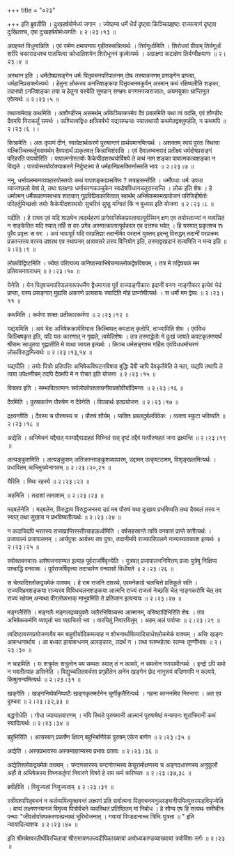+++
title = "०२३"

+++
इति ब्रुवतीति । दुःखहर्षयोर्मध्यं जगाम । ज्येष्ठम्य धर्मे धैर्यं दृष्ट्वा किञ्चित्प्रहृष्टः राज्यत्यागं दृष्ट्वा दुःखितश्च, एषा दुःखहर्षयोर्मध्यगतिः  ॥  २।२३।१३  ॥   

  

अग्रहस्तं विधुन्वन्निति । एवं रामेण क्षमापणाय गृहीतस्सन्नित्यर्थः । तिर्यगूर्ध्वमिति । शिरोधरां ग्रीवाम् तिर्यगूर्ध्वं शरीरे चकारादधश्च पातयित्वा क्रोधातिशयेन शिरोधूननं कृत्वेत्यर्थः । अग्राक्ष्णा कटाक्षेण तिर्यग्वीक्षमाणः  ॥  २।२३।४  ॥   

  

अस्थान इति । धर्मदोषप्रसङ्गेन धर्मः पितृवचनपरिपालनम् दोषः तस्याकरणम् प्रसङ्गेन प्राप्त्या, धर्महानिप्रसक्त्येत्यर्थः । हेतुना लोकस्य अनतिशङ्कया पितृवचनमकुर्वन् अस्मान् कथं रक्षिष्यतीति शङ्का, तदभावो ऽनतिशङ्का तया च हेतुना यस्येति सुमहान् सम्भ्रमः वनगमनत्वराजातः, अयमयुक्तः भ्रान्तिमूल एवेत्यर्थः  ॥  २।२३।५  ॥   

  

तथात्वमेवाह कथमिति । अशौण्डीरम् असमर्थम् अकिञ्चित्करमेव दैवं प्रबलमिति यथा त्वं वदसि, एवं शौण्डीरः दैवमपि निराकर्तुं समर्थः । कश्चित्त्वद्विधः क्षत्रियर्षभो यद्यसम्भ्रन्तः स्यात्तथासौ कथमेतद्वक्तुमर्हति, न कथमपि  ॥  २।२३।६ ।।  

किन्नामेति । अतः कृपणं दीनं, स्वापेक्षार्थकरणे पुरुषान्तरं प्रार्थयमानमित्यर्थः । अशक्तम् स्वयं पुरतः स्थित्वा यत्किञ्चित्कर्तुमसमर्थम् दैवपदार्थं प्राकृतवत् किन्नाभिशंससि । एवं दैवालम्बनवादं प्रतीक्ष्य धर्मदोषप्रसङ्गं परिहरति पापयोरिति । पापात्मनोस्तयोः कैकेयीदशरथयोर्विषये ते कथं नाम शङ्का पापात्मकत्वशङ्का न विद्यते । पारयोस्तयोर्वाक्याकरणे निर्दुष्टस्य ते धर्महानिप्रसक्तिर्नास्तति भावः  ॥  २।२३।७  ॥   

  

ननु, धर्मावलम्बनव्यवहारयोस्तयोः कथं पापशङ्काप्रसक्तिः ? तत्राहसन्तीति । धर्मोपधाः धर्मः उपधा व्याजश्छलो येषां ते, तथा श्लक्ष्णाः धर्माचरणकञ्चुकेन स्वदोषपिधानचतुरास्सन्ति । लोक इति शेषः । हे धर्मात्मन् धर्मैकप्रवणस्वभाव शाठ्यात् गूढविप्रियकारित्वात् स्वार्थम् अभिषेकमस्मत्प्रयोजनं परिजिहीर्षतोः परिहर्तुमिच्छतोः तयोः कैकेयीदशरथयोः सुचरितं सुष्ठु मन्त्रितं किं न बुध्यस इति योजना  ॥  २।२३।८  ॥   

  

यदीति । हे राघव एवं यदि शाठ्येन त्वदर्थहरणं प्रागेवाभिषेकप्रस्तावात्पूर्वस्मिन् क्षण एव तयोस्ताभ्यां न व्यवसितं न सङ्केतित यदि स्यात् तर्हि स वरः प्रगेव अस्मात्कालात्पूर्वकाल एव दत्तश्च भवेत् । हि यस्मात् प्रकृतश्च सः पुरैव प्रवृत्तः स वरः । अयं भावःपूर्वं यदि वरप्रतिज्ञा तदानीमेव वरदानं युक्तम् इदन्तु विरुद्धम् तदानीं वरप्रक्रमः प्रक्रान्तस्य वरस्य दशरथ एव स्थापनम् अत्रावसरे तस्य विनियोग इति, तस्माद्वरप्रदानं सत्यमिति न मन्य इति  ॥  २।२३।९  ॥   

  

लोकविद्विष्टमिति । ज्येष्ठं परित्यज्य कनिष्ठस्याभिषेचनाल्लोकद्वेषविषयम् । तत्र मे तद्विषयकं मम प्रतिवचनापराधम्  ॥  २।२३।१०  ॥   

  

येनेति । येन पितृवचनपरिपालनरूपधर्मेण द्वैधमागता पूर्वं राज्याङ्गीकारः इदानीं वनगः नाङ्गीकार इत्येवं भेदं प्राप्ता, यस्य प्रसङ्गात् मुह्यसि अकरणे प्रत्यवायः स्यादिति मोहं प्राप्नोषीत्यर्थः । स धर्मो मम द्वेष्यः  ॥  २।२३।११  ॥   

  

कथमिति । कर्मणा शक्तः प्रतीकारकर्मणा  ॥  २।२३।१२  ॥   

  

यद्ययमिति । अयं भेदः अभिषेककार्यविघातः किल्बिषात् कपटात् कृतोपि, ताभ्यामिति शेषः । एवंविधः किल्बिषकृत इति, यदि यतः कारणात् न गृह्यते, त्वयेतिशेषः । तत्र तस्माद्धेतोः मे दुःखं जायते कपटकृतमप्यर्थं श्रीरामः साधुतया गृह्णातीति मे व्यथा जायत इत्यर्थः । किञ्च धर्मसङ्गश्च गर्हितः एवंविधधर्माचरणं लोकविरुद्धमित्यर्थः  ॥  २।२३।१३,१४  ॥   

  

यद्यपीति । तयोः पित्रोः प्रतिपत्तिः अभिषेकविघटनविषया बुद्धिः दैवी चापि दैवकृतैवेति ते मता, यद्यपि तथापि ते त्वया उपेक्षणीयम् तदपि दैवमपि मे न रोचत इति योजना  ॥  २।२३।१५  ॥   

  

विक्लव इति । सम्भावितात्मानः सर्वलोकोपश्लाघनीययशोवीर्यादिमन्तः  ॥  २।२३।१६  ॥   

  

दैवमिति । पुरुषकारेण पौरुषेण न दैवेनेति । विपन्नार्थः हतप्रयोजनः  ॥  २।२३।१७  ॥   

  

द्रक्ष्यन्तीति । दैवस्य च पौरुषस्य च । पौरुषं शौर्यम् । व्यक्तिः प्रबलदुर्बलविवेकः । व्यक्ता स्फुटा भविष्यति  ॥  २।२३।१८  ॥   

  

अद्येति । अभिषेचनं यद्दैवात् यस्माद्दैवादाहतं विघ्नितं सत् दृष्टं तद्दैवं मत्पौरुषहतं जना द्रक्ष्यन्ति  ॥  २।२३।१९  ॥   

  

अत्यङ्कुशमिति । अत्यङ्कुशम् अतिक्रान्ताङ्कुशव्यापारम्, उद्दामम् उत्कृष्टदामम्, विशृङ्खलमित्यर्थः । प्रधावितम् आभिमुख्येनागतम्  ॥  २।२३।२०,२१  ॥   

  

यैरिति । मिथः रहस्ये  ॥  २।२३।२२  ॥   

  

अहमिति । तदाशां तामाशाम्  ॥  २।२३।२३  ॥   

  

मद्बलेनेति । मद्बलेन, विरुद्धाय विरुद्धजनस्य उग्रं मम पौरुषं यथा दुःखाय प्रभविष्यति तथा दैवबलं तस्य न स्यात् तथा सुखाय न प्रभविष्यतीत्यर्थः  ॥  २।२३।२४  ॥   

  

न कदाचिदपि भरतस्य राज्यप्राप्तिरस्तीत्याहऊर्ध्वमिति । वर्षसहस्रान्ते त्वयि वनवासं प्राप्ते सतीत्यर्थः । प्रजापाल्यं प्रजापालनम् । आर्यपुत्राः आर्यस्य तव पुत्राः, तदानीमपि राज्यपरिपालने नान्यस्यावकाश इत्यर्थः  ॥  २।२३।२५  ॥   

  

स्वोक्तवनवासः अशेषजनसम्मत इत्याह पूर्वराजर्षिवृत्त्येति । पुत्रवत् प्रजापालननिमित्तम् प्रजाः पुत्रेषु निक्षिप्य पश्चाद्धि वनवासः । पूर्वराजर्षिवृत्त्या तदाचारेण वनवासो विधीयते  ॥  २।२३।२६  ॥   

  

स चेत्यादिश्लोकद्वयमेकं वाक्यम् । हे राम राजनि दशरथे, एवमनेकाग्रे चलचित्ते प्रतिकूले सति । राज्यविभ्रमशङ्कया राज्यस्य विविधचलनशङ्कया आत्मनि राज्यं राजत्वं नेच्छसि चेत् नाङ्गकरोषि चेत् तव राज्यं रक्षेयम् अन्यथा वीरलोकभाक् माभूवमिति ते प्रतिजान इत्यन्वयः  ॥  २।२३।२७  ॥   

  

मङ्गलैरिति । मङ्गलैः मङ्गलद्रव्ययुक्तैः जलैरभिषिञ्चस्व आत्मानम्, वसिष्ठादिभिरिति शेषः । तत्र अभिषेककर्मणि व्यापृतो भव व्यग्रचित्तो भव । वारयितुं निवारयितुम् । अहम् अलं पर्याप्तः  ॥  २।२३।२९  ॥   

  

त्वदिष्टावरणप्रयोजनायैव मम बाहुवीर्यादिकमत्याह न शोभनार्थावित्यादिसार्धश्लोकमेकं वाक्यम् । असिः खङ्गः आबन्धनार्थाय । आ बध्यत इत्याबन्धनम् अलङ्कारः, तदर्थं न । तथा स्तम्भहेतवः स्तम्भः तूण्णींभावः  ॥  २।२३।३०  ॥   

  

न चाहमिति । यः शत्रुर्मतः शत्रुत्वेन मम सम्मतः स्यात् तं न कामये, न समत्वेन गणयामीत्यर्थः । इन्द्रो ऽपि समो न भवतीत्याह असिनेति । विद्युच्चलितवर्चसा प्रगृहीतेन अनेन खङ्गेन छेद नानुरूपं वज्रिणमपि न कल्पये, किमुतान्यमित्यर्थः  ॥  २।२३।३१  ॥   

  

खङ्गेति । खङ्गनिष्पेषनिष्पष्टैः खङ्गकृतमर्दनेन चूर्णीकृतैरित्यर्थः । गहना काननमिव निरन्तरा । अत एव दुश्चरा  ॥  २।२३।३२,३३  ॥   

  

बद्धगोधेति । गोधा ज्याघातवारणम् । मयि स्थिते पुरुषमानी आत्मानं पुरुषश्रेष्ठं मन्यमानः शूराभिमानी कथं स्यादित्यर्थः  ॥  २।२३।३४  ॥   

  

बहुभिरिति । अत्यस्यन् प्रकर्षेण क्षिपन् बहुभिर्बाणैरेकं पुरुषम् एकेन बाणेन  ॥  २।२३।३५  ॥   

  

अद्येति । अस्त्रप्रभावस्य अस्त्रमाहात्म्यस्य प्रभावः प्रतापः  ॥  २।२३।३६  ॥   

  

अद्येतिश्लोकद्वयमेकं वाक्यम् । चन्दनसारस्य चन्दनोत्तमस्य केयूरामोक्षणस्य च अङ्गदधारणस्य अनुकूलौ अर्हौ ते अभिषेकस्य विघ्नकर्तृ़णां निवारणे विषये हे राम कर्म करिष्यतः  ॥  २।२३।३७,३८  ॥   

  

ब्रवीहीति । वियुज्यतां नियुज्यताम्  ॥  २।२३।३९  ॥   

  

स्त्रीवश्यपितृवचनं न कर्तव्यमित्युक्तवन्तं लक्ष्मणं प्रति सर्वात्मना पितृवचनमनुल्लङ्घनीयमित्युत्तरमाहविमृज्येति । बाप्पं लक्ष्मणनयनजं विमृज्य पित्रोर्वचने व्यवस्थितं प्रतिष्ठितम् मां निबोध । हे सौम्य एष हि सत्पथः समीचीनः पन्थाः "जीवतोर्वाक्यकरणात्प्रत्यब्दं भूरिभोजनात् । गयायां पिण्डदानाच्च त्रिभिः पुत्रता  ॥  " इति न्यायादित्याशयः  ॥  २।२३।४०  ॥   

  

इति श्रीमबेश्वरतीर्थविरचितायां श्रीरामायणतत्त्वदीपिकाख्यायां अयोध्यकाण्डव्याख्यायां त्रयोविंशः सर्गः  ॥  २।२३  ॥   

  

  

